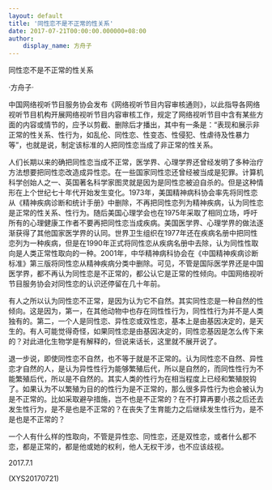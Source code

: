 ```yaml
---
layout: default
title: '同性恋不是不正常的性关系'
date: 2017-07-21T00:00:00.000000+08:00
author:
    display_name: 方舟子
---
```


同性恋不是不正常的性关系

·方舟子·

中国网络视听节目服务协会发布《网络视听节目内容审核通则》，以此指导各网络视听节目机构开展网络视听节目内容审核工作，规定了网络视听节目中含有某些方面的内容或情节的，应予以剪截、删除后才播出，其中有一条是：“表现和展示非正常的性关系、性行为，如乱伦、同性恋、性变态、性侵犯、性虐待及性暴力等”，也就是说，制定该标准的人把同性恋当成了非正常的性关系。

人们长期以来的确把同性恋当成不正常，医学界、心理学界还曾经发明了多种治疗方法想要把同性恋改造成异性恋。在一些国家同性恋还曾经被当成是犯罪。计算机科学创始人之一、英国著名科学家图灵就是因为是同性恋被迫自杀的。但是这种情形在上个世纪七十年代开始发生变化。1973年，美国精神病科协会率先将同性恋从《精神疾病诊断和统计手册》中删除，不再把同性恋列为精神疾病，认为同性恋是正常的性关系、性行为。随后美国心理学会也在1975年采取了相同立场，呼吁所有的心理健康工作者不要再把同性恋当成疾病。美国医学界、心理学界的做法逐渐获得了其他国家医学界的认同。世界卫生组织在1977年还在疾病名册中把同性恋列为一种疾病，但是在1990年正式将同性恋从疾病名册中去除，认为同性性取向是人类正常性取向的一种。2001年，中华精神病科协会在《中国精神疾病诊断标准》第三版将同性恋从精神疾病分类中删除。可见，不管是国际医学界还是中国医学界，都不再认为同性恋是不正常的，都公认它是正常的性倾向。中国网络视听节目服务协会对同性恋的认识还停留在几十年前。

有人之所以认为同性恋不正常，是因为认为它不自然。其实同性恋是一种自然的性倾向。这是因为，第一，在其他动物中也存在同性性行为，同性性行为并不是人类独有的。第二，一个人是同性恋、异性恋或双性恋，基本上是由基因决定的，是天生的。有人可能觉得奇怪，如果同性恋是由基因决定的，同性恋基因是怎么传下来的？对此进化生物学是有解释的，但说来话长，这里就不展开说了。

退一步说，即使同性恋不自然，也不等于就是不正常的。认为同性恋不自然、异性恋才自然的人，是认为异性性行为能够繁殖后代，所以是自然的，而同性性行为不能繁殖后代，所以是不自然的。其实人类的性行为在相当程度上已经和繁殖脱钩了。如果认为不以繁殖为目的的性行为是不正常的，那么很多异性行为也会被认为是不正常的。比如采取避孕措施，岂不也是不正常的？在不打算再要小孩之后还去发生性行为，是不是也是不正常的？在丧失了生育能力之后继续发生性行为，是不是也是不正常的？

一个人有什么样的性取向，不管是异性恋、同性恋，还是双性恋，或者什么都不恋，都是正常的，都是他或她的权利，他人无权干涉，也不应该歧视。

2017.7.1

(XYS20170721)

